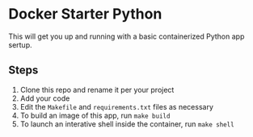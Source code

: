 # Docker Starter Python

This will get you up and running with a basic containerized Python app sertup.

## Steps

1. Clone this repo and rename it per your project
2. Add your code
3. Edit the `Makefile` and `requirements.txt` files as necessary
4. To build an image of this app, run `make build`
5. To launch an interative shell inside the container, run `make shell`
